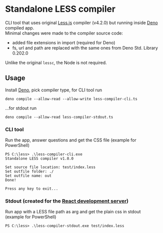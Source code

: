 # Standalone LESS compiler

CLI tool that uses original [Less.js](https://lesscss.org/) compiler (v4.2.0) but running inside [Deno](https://deno.com/) compiled app.  
Minimal changes were made to the compiler source code:
- added file extensions in import (required for Deno)
- fs, url and path are replaced with the same ones from Deno Std. Library 0.202.0

Unlike the original `lessc`, the Node is not required.

## Usage
Install [Deno](https://docs.deno.com/runtime/manual/getting_started/installation), pick compiler type, for CLI tool run
```
deno compile --allow-read --allow-write less-compiler-cli.ts
```
...for stdout run
```
deno compile --allow-read less-compiler-stdout.ts
```

### CLI tool  
Run the app, answer questions and get the CSS file (example for PowerShell)
```
PS C:\less> .\less-compiler-cli.exe
Standalone LESS compiler v1.0.0

Set source file location: test/index.less
Set outfile folder: ./ 
Set outfile name: out
Done!

Press any key to exit...
```

### Stdout (created for the [React development server](https://github.com/rus-sharafiev/dev-server))
Run app with a LESS file path as arg and get the plain css in stdout (example for PowerShell)
```
PS C:\less> .\less-compiler-stdout.exe test/index.less
```
